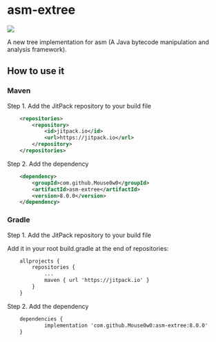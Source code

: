 # asm-extree
[![](https://jitpack.io/v/Mouse0w0/asm-extree.svg)](https://jitpack.io/#Mouse0w0/asm-extree)

A new tree implementation for asm (A Java bytecode manipulation and analysis framework).

## How to use it
### Maven
Step 1. Add the JitPack repository to your build file
```xml
	<repositories>
		<repository>
		    <id>jitpack.io</id>
		    <url>https://jitpack.io</url>
		</repository>
	</repositories>
```
Step 2. Add the dependency
```xml
	<dependency>
	    <groupId>com.github.Mouse0w0</groupId>
	    <artifactId>asm-extree</artifactId>
	    <version>8.0.0</version>
	</dependency>
```
### Gradle
Step 1. Add the JitPack repository to your build file

Add it in your root build.gradle at the end of repositories:
```xml
	allprojects {
		repositories {
			...
			maven { url 'https://jitpack.io' }
		}
	}
```
Step 2. Add the dependency
```xml
	dependencies {
	        implementation 'com.github.Mouse0w0:asm-extree:8.0.0'
	}
```

